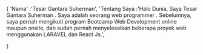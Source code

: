 {
'Nama' :'Tesar Gantara Suherman',
'Tentang Saya :'Halo Dunia, Saya Tesar Gantara Suherman . Saya adalah seorang web programmer . Sebelumnya, saya pernah mengikuti program Bootcamp Web Development online maupun onsite, dan sudah pernah menyelesaikan beberapa proyek web menggunakan LARAVEL dan React Js.',

}

